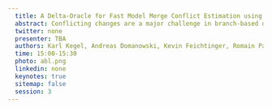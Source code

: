```yaml
---
  title: A Delta-Oracle for Fast Model Merge Conflict Estimation using Sketch-Based Critical Pair Analysis
  abstract: Conflicting changes are a major challenge in branch-based development and modeling. State-of-the-art research proposes continuous analysis via attempted three-way merges to find potential merge conflicts early on. These approaches are computation-heavy due to the necessity of comparing all variant combinations, ideally for each change. Thus, such approaches are infeasible for large models. This work proposes a conflict approximation algorithm (oracle) for quick feedback. A modeling tool can track each collaborator’s changes in delta sequences. The oracle approximates conflicts using critical pair analysis on these delta sequences, providing a quick feedback loop. The oracle is paired with a classical slow-but-precise full model comparison algorithm, which is run occasionally to validate the oracle’s results. This work contributes the Sketch-based Critical Pair Analysis (SCPA) approach for fast merge conflict estimation. SCPA’s runtime depends only on the number of changes and not the model size. We evaluate SCPA against EMFCompare in different simulated model evolution scenarios. We found that for the investigated model sizes, SCPA is faster by a magnitude while the number of found conflicts strongly correlates with EMFCompare.
  twitter: none
  presenter: TBA
  authors: Karl Kegel, Andreas Domanowski, Kevin Feichtinger, Romain Pascualm, Uwe Aßmann
  time: 15:00-15:30
  photo: abl.png
  linkedin: none
  keynotes: true
  sitemap: false
  session: 3
---
```

